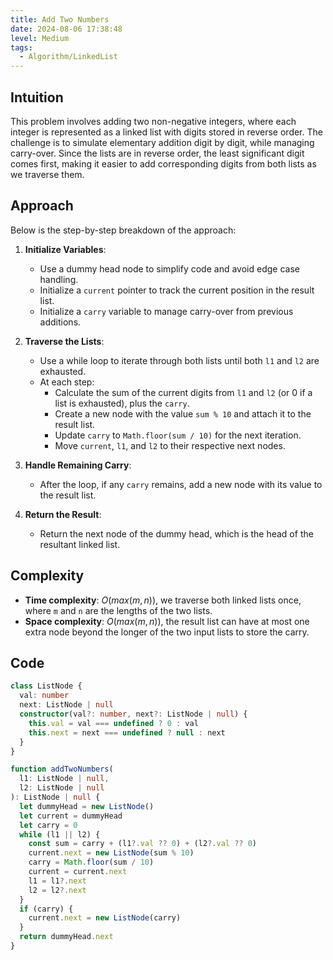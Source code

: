 ```yaml
---
title: Add Two Numbers
date: 2024-08-06 17:38:48
level: Medium
tags:  
  - Algorithm/LinkedList
---
```


## Intuition

This problem involves adding two non-negative integers, where each integer is represented as a linked list with digits stored in reverse order. The challenge is to simulate elementary addition digit by digit, while managing carry-over. Since the lists are in reverse order, the least significant digit comes first, making it easier to add corresponding digits from both lists as we traverse them.

## Approach

Below is the step-by-step breakdown of the approach:

1. **Initialize Variables**:
	- Use a dummy head node to simplify code and avoid edge case handling.
	- Initialize a `current` pointer to track the current position in the result list.
	- Initialize a `carry` variable to manage carry-over from previous additions.

2. **Traverse the Lists**:
	- Use a while loop to iterate through both lists until both `l1` and `l2` are exhausted.
	- At each step:
		- Calculate the sum of the current digits from `l1` and `l2` (or 0 if a list is exhausted), plus the `carry`.
		- Create a new node with the value `sum % 10` and attach it to the result list.
		- Update `carry` to `Math.floor(sum / 10)` for the next iteration.
		- Move `current`, `l1`, and `l2` to their respective next nodes.

3. **Handle Remaining Carry**:
	- After the loop, if any `carry` remains, add a new node with its value to the result list.

4. **Return the Result**:
	- Return the next node of the dummy head, which is the head of the resultant linked list.

## Complexity

- **Time complexity**: $O(max(m,n))$, we traverse both linked lists once, where `m` and `n` are the lengths of the two lists.
- **Space complexity**: $O(max(m,n))$, the result list can have at most one extra node beyond the longer of the two input lists to store the carry.

## Code

```ts
class ListNode {
  val: number
  next: ListNode | null
  constructor(val?: number, next?: ListNode | null) {
    this.val = val === undefined ? 0 : val
    this.next = next === undefined ? null : next
  }
}

function addTwoNumbers(
  l1: ListNode | null,
  l2: ListNode | null
): ListNode | null {
  let dummyHead = new ListNode()
  let current = dummyHead 
  let carry = 0
  while (l1 || l2) {
    const sum = carry + (l1?.val ?? 0) + (l2?.val ?? 0)
    current.next = new ListNode(sum % 10)
    carry = Math.floor(sum / 10)
    current = current.next
    l1 = l1?.next
    l2 = l2?.next
  }
  if (carry) {
    current.next = new ListNode(carry)
  }
  return dummyHead.next
}
```
